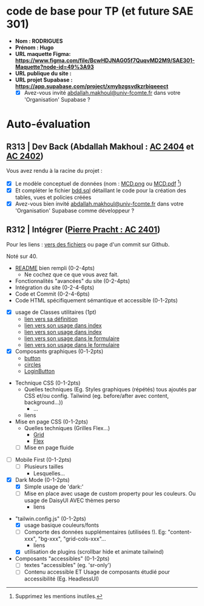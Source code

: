 # code de base pour TP (et future SAE 301)

- **Nom : RODRIGUES**
- **Prénom : Hugo**
- **URL maquette Figma: https://www.figma.com/file/BcwHDJNAG05f7QuqvMD2M9/SAE301-Maquette?node-id=49%3A93**
- **URL publique du site :**
- **URL projet Supabase : https://app.supabase.com/project/xmybzgsvdkzrbiqeeect**
  - [x] Avez-vous invité abdallah.makhoul@univ-fcomte.fr dans votre 'Organisation' Supabase ?

# Auto-évaluation

## R313 | Dev Back (Abdallah Makhoul : [AC 2404](https://moodle.univ-fcomte.fr/mod/assign/view.php?id=612670) et [AC 2402](https://moodle.univ-fcomte.fr/mod/assign/view.php?id=612669))

Vous avez rendu à la racine du projet :

- [x] Le modèle conceptuel de données (nom : [MCD.png](/MCD.png) ou [MCD.pdf](/MCD.pdf) [^1])
- [x] Et compléter le fichier [bdd.sql](/bdd.sql) détaillant le code pour la création des tables, vues et policies créées
- [x] Avez-vous bien invité abdallah.makhoul@univ-fcomte.fr dans votre 'Organisation' Supabase comme développeur ?

## R312 | Intégrer ([Pierre Pracht : AC 2401](https://moodle.univ-fcomte.fr/mod/assign/view.php?id=612668))

Pour les liens :
[vers des fichiers](https://docs.github.com/en/repositories/managing-your-repositorys-settings-and-features/customizing-your-repository/about-readmes#relative-links-and-image-paths-in-readme-files) ou page d'un commit sur Github.

Noté sur 40.

- [README](/README.md) bien rempli (0-2-4pts)
  - Ne cochez que ce que vous avez fait.
- Fonctionnalités "avancées" du site (0-2-4pts)
- Intégration du site (0-2-4-6pts)
- Code et Commit (0-2-4-6pts)
- Code HTML spécifiquement sémantique et accessible (0-1-2pts)

- [x] usage de Classes utilitaires (1pt)
  - [lien vers sa définition](src/index.css)
  - [lien vers son usage dans index](src/pages/index.vue#L10)
  - [lien vers son usage dans index](src/pages/index.vue#L13)
  - [lien vers son usage dans le formulaire](src/components/FormMontre.vue#L111)
  - [lien vers son usage dans le formulaire](src/components/FormMontre.vue#L115)
- [x] Composants graphiques (0-1-2pts)
  - [button](src/components/Button.vue)
  - [circles](src/components/Circles.vue)
  - [LoginButton](src/components/LoginButton.vue)
- Technique CSS (0-1-2pts)
  - Quelles techniques (Eg. Styles graphiques (répétés) tous ajoutés par CSS et/ou
    config. Tailwind (eg. before/after avec content, background...))
    - ...
  - liens
- Mise en page CSS (0-1-2pts)
  - Quelles techniques (Grilles Flex...)
    - [Grid](src/pages/index.vue#L8)
    - [Flex](src/pages/index.vue#L29)
  - [ ] Mise en page fluide
- [ ] Mobile First (0-1-2pts)
  - [ ] Plusieurs tailles
    - Lesquelles...
- [x] Dark Mode (0-1-2pts)
  - [x] Simple usage de 'dark:'
  - [ ] Mise en place avec usage de custom property pour les couleurs. Ou usage de DaisyUI AVEC thèmes perso
    - liens
- "tailwin.config.js" (0-1-2pts)
  - [x] usage basique couleurs/fonts
  - [ ] Comporte des données supplémentaires (utilisées !). Eg: "content-xxx", "bg-xxx", "grid-cols-xxx"...
    - liens
  - [x] utilisation de plugins (scrollbar hide et animate tailwind)
- Composants "accessibles" (0-1-2pts)
  - [ ] textes "accessibles" (eg. 'sr-only')
  - [ ] Contenu accessible ET Usage de composants étudié pour accessibilité (Eg. HeadlessUI)

[^1]: Supprimez les mentions inutiles.
